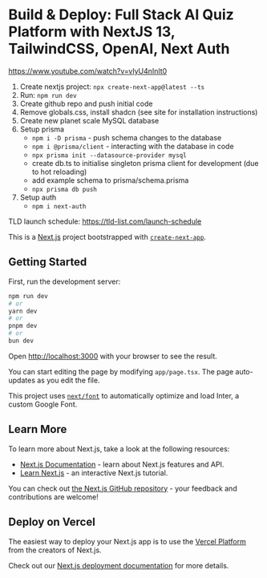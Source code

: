 # Build & Deploy: Full Stack AI Quiz Platform with NextJS 13, TailwindCSS, OpenAI, Next Auth

https://www.youtube.com/watch?v=vIyU4nInlt0

1. Create nextjs project: `npx create-next-app@latest --ts`
2. Run: `npm run dev`
3. Create github repo and push initial code
4. Remove globals.css, install shadcn (see site for installation instructions)
5. Create new planet scale MySQL database
6. Setup prisma
   - `npm i -D prisma` - push schema changes to the database
   - `npm i @prisma/client` - interacting with the database in code
   - `npx prisma init --datasource-provider mysql`
   - create db.ts to initialise singleton prisma client for development (due to hot reloading)
   - add example schema to prisma/schema.prisma
   - `npx prisma db push`
7. Setup auth
   - `npm i next-auth`

TLD launch schedule: https://tld-list.com/launch-schedule

This is a [Next.js](https://nextjs.org/) project bootstrapped with [`create-next-app`](https://github.com/vercel/next.js/tree/canary/packages/create-next-app).

## Getting Started

First, run the development server:

```bash
npm run dev
# or
yarn dev
# or
pnpm dev
# or
bun dev
```

Open [http://localhost:3000](http://localhost:3000) with your browser to see the result.

You can start editing the page by modifying `app/page.tsx`. The page auto-updates as you edit the file.

This project uses [`next/font`](https://nextjs.org/docs/basic-features/font-optimization) to automatically optimize and load Inter, a custom Google Font.

## Learn More

To learn more about Next.js, take a look at the following resources:

- [Next.js Documentation](https://nextjs.org/docs) - learn about Next.js features and API.
- [Learn Next.js](https://nextjs.org/learn) - an interactive Next.js tutorial.

You can check out [the Next.js GitHub repository](https://github.com/vercel/next.js/) - your feedback and contributions are welcome!

## Deploy on Vercel

The easiest way to deploy your Next.js app is to use the [Vercel Platform](https://vercel.com/new?utm_medium=default-template&filter=next.js&utm_source=create-next-app&utm_campaign=create-next-app-readme) from the creators of Next.js.

Check out our [Next.js deployment documentation](https://nextjs.org/docs/deployment) for more details.
